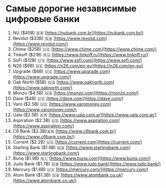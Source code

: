 # Самые дорогие независимые цифровые банки

1. NU ($45B) 🇧🇷 [https://nubank.com.br](https://nubank.com.br/)
2. Revolut ($33B) 🇬🇧 [https://www.revolut.com](https://www.revolut.com/)
3. Сhime ($25B) 🇺🇸 [https://www.chime.com](https://www.chime.com/)
4. Tinkoff ($21B) 🇷🇺 [https://www.tinkoff.ru](https://www.tinkoff.ru/)
5. SoFi ($12B) 🇺🇸 [https://www.sofi.com](https://www.sofi.com/)
6. N26 ($9B) 🇩🇪 [https://n26.com/en-eu](https://n26.com/en-eu)
7. Upgrade ($6B) 🇺🇸 [https://www.upgrade.com](https://www.upgrade.com/)
8. Oak North ($5B) 🇬🇧 [https://www.oaknorth.com](https://www.oaknorth.com/)
9. Monzo ($4.5B) 🇬🇧 [https://monzo.com](https://monzo.com/)
10. Dave ($4B) 🇺🇸 [https://dave.com](https://dave.com/)
11. Varo ($2.5B) 🇺🇸 [https://www.varomoney.com](https://www.varomoney.com/)
12. Uala ($2.5B) 🇦🇷 [https://www.uala.com.ar](https://www.uala.com.ar/)
13. Aspiration ($2.3B) 🇺🇸 [https://www.aspiration.com](https://www.aspiration.com/)
14. C6 Bank ($2.3B)🇧🇷 [https://www.c6bank.com.br](https://www.c6bank.com.br/)
15. Current ($2.2B) 🇺🇸 [https://current.com](https://current.com/)
16. Starling Bank ($1.9B) 🇬🇧 [https://www.starlingbank.com](https://www.starlingbank.com/)
17. Bunq ($1.9B) 🇳🇱 [https://www.bunq.com](https://www.bunq.com/)
18. Judo Bank ($1.7B) 🇬🇧 [https://www.judo.bank](https://www.judo.bank/)
19. Mercury ($1.6B) 🇺🇸 [https://mercury.com/](https://mercury.com/)
20. Atom Bank ($1.3B) 🇬🇧 [https://www.atombank.co.uk](https://www.atombank.co.uk/)